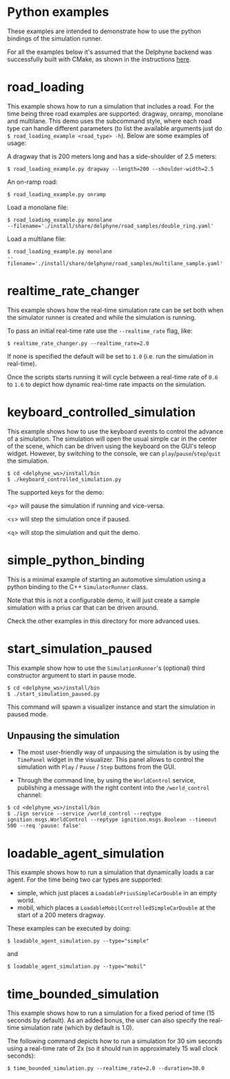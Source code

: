 # Python examples

These examples are intended to demonstrate how to use the python bindings of the
simulation runner.

For all the examples below it's assumed that the Delphyne backend was successfully
built with CMake, as shown in the instructions
[here](https://github.com/ToyotaResearchInstitute/delphyne-gui/blob/master/README.md).
<h1 id="road_loading">road_loading</h1>


This example shows how to run a simulation that includes a road. For the
time being three road examples are supported: dragway, onramp, monolane and
multilane.
This demo uses the subcommand style, where each road type can handle different
parameters (to list the available arguments just do
`$ road_loading_example <road_type> -h`). Below are some examples of usage:


A dragway that is 200 meters long and has a side-shoulder of 2.5 meters:

```
$ road_loading_example.py dragway --length=200 --shoulder-width=2.5
```

An on-ramp road:

```
$ road_loading_example.py onramp
```

Load a monolane file:

```
$ road_loading_example.py monolane
--filename='./install/share/delphyne/road_samples/double_ring.yaml'
```

Load a multilane file:

```
$ road_loading_example.py monolane
--filename='./install/share/delphyne/road_samples/multilane_sample.yaml'
```


<h1 id="realtime_rate_changer">realtime_rate_changer</h1>


This example shows how the real-time simulation rate can be set both when the
simulator runner is created and while the simulation is running.

To pass an initial real-time rate use the `--realtime_rate` flag, like:

```
$ realtime_rate_changer.py --realtime_rate=2.0
```

If none is specified the default will be set to `1.0` (i.e. run the simulation
in real-time).

Once the scripts starts running it will cycle between a real-time rate of `0.6`
to `1.6` to depict how dynamic real-time rate impacts on the simulation.

<h1 id="keyboard_controlled_simulation">keyboard_controlled_simulation</h1>


This example shows how to use the keyboard events to control the advance of
a simulation. The simulation will open the usual simple car in the center of
the scene, which can be driven using the keyboard on the GUI's teleop widget.
However, by switching to the console, we can `play`/`pause`/`step`/`quit` the
simulation.

```
$ cd <delphyne_ws>/install/bin
$ ./keyboard_controlled_simulation.py
```

 The supported keys for the demo:

<`p`> will pause the simulation if running and vice-versa.

<`s`> will step the simulation once if paused.

<`q`> will stop the simulation and quit the demo.

<h1 id="simple_python_binding">simple_python_binding</h1>

This is a minimal example of starting an automotive simulation using a
python binding to the C++ `SimulatorRunner` class.

Note that this is not a configurable demo, it will just create a sample
simulation with a prius car that can be driven around.

Check the other examples in this directory for more advanced uses.

<h1 id="start_simulation_paused">start_simulation_paused</h1>


This example show how to use the `SimulationRunner`'s (optional) third
constructor argument to start in pause mode.

```
$ cd <delphyne_ws>/install/bin
$ ./start_simulation_paused.py
```

This command will spawn a visualizer instance and start the simulation in
paused mode.

 ## Unpausing the simulation

- The most user-friendly way of unpausing the simulation is by using the
`TimePanel` widget in the visualizer. This panel allows to control the
simulation with `Play` / `Pause` / `Step` buttons from the GUI.

- Through the command line, by using the `WorldControl` service, publishing a
message with the right content into the `/world_control` channel:

```
$ cd <delphyne_ws>/install/bin
$ ./ign service --service /world_control --reqtype ignition.msgs.WorldControl --reptype ignition.msgs.Boolean --timeout 500 --req 'pause: false'
```


<h1 id="loadable_agent_simulation">loadable_agent_simulation</h1>


This example shows how to run a simulation that dynamically loads a car agent.
For the time being two car types are supported:


- simple, which just places a `LoadablePriusSimpleCarDouble` in an empty world.
- mobil, which places a `LoadableMobilControlledSimpleCarDouble` at the start
of a 200 meters dragway.


These examples can be executed by doing:

```
$ loadable_agent_simulation.py --type="simple"
```

and

```
$ loadable_agent_simulation.py --type="mobil"

```

<h1 id="time_bounded_simulation">time_bounded_simulation</h1>


This example shows how to run a simulation for a fixed period of time (15
seconds by default). As an added bonus, the user can also specify the real-time
simulation rate (which by default is 1.0).

The following command depicts how to run a simulation for 30 sim seconds using
a real-time rate of 2x (so it should run in approximately 15 wall clock
seconds):

```
$ time_bounded_simulation.py --realtime_rate=2.0 --duration=30.0
```

